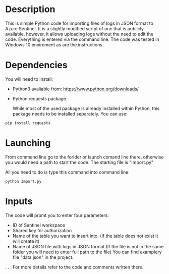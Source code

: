# Description
This is simple Python code for importing files of logs in JSON format to Azure Sentinel. It is a slightly modified script of one that is publicly available, however, it allows uploading logs without the need to edit the code. Everything is entered via the command line. The code was tested in Windows 10 enviroment as are the instructions. 
# Dependencies
You will need to install: 
- Python3 avaliable from: https://www.python.org/downloads/
 
- Python requests package

  While most of the used package is already installed within Python, this package needs to be installed separately. You can use:
  
```pip install requests ```

# Launching
From command line go to the forlder or launch comand line there, otherwise you would need a path to start the code. 
The starting file is "Import.py"

All you need to do is type this command into command line: 

```python Import.py```

# Inputs

The code will promt you to enter four parameters:

- ID of Sentinel workspace
- Shared key for authorization
- Name of the table you want to insert into. (If the table does not exist it will create it)
- Name of JSON file with logs in JSON format (If the file is not in the same folder you will need to enter full path to the file) You can find examplery file "data.json" in the project.

.
.
.
For more details refer to the code and comments written there.
